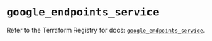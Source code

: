 # `google_endpoints_service`

Refer to the Terraform Registry for docs: [`google_endpoints_service`](https://registry.terraform.io/providers/hashicorp/google-beta/6.38.0/docs/resources/google_endpoints_service).
